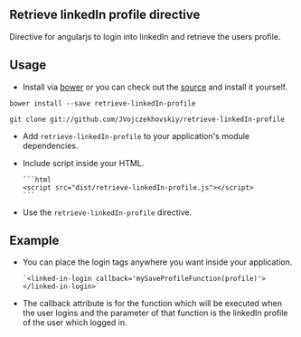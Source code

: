## Retrieve linkedIn profile directive

Directive for angularjs to login into linkedIn and retrieve the users profile.

## Usage

* Install via [bower](http://bower.io/) or you can check out the [source](https://github.com/JVojczekhovskiy/retrieve-linkedIn-profile) and install it yourself.

 `bower install --save retrieve-linkedIn-profile`

 `git clone git://github.com/JVojczekhovskiy/retrieve-linkedIn-profile`

* Add `retrieve-linkedIn-profile` to your application's module dependencies.
* Include script inside your HTML.

      ```html
      <script src="dist/retrieve-linkedIn-profile.js"></script>
      ```
* Use the `retrieve-linkedIn-profile` directive.

## Example

* You can place the login tags anywhere you want inside your application.

      `<linked-in-login callback='mySaveProfileFunction(profile)'></linked-in-login>`
* The callback attribute is for the function which will be executed when the user logins and the parameter of that function is the linkedIn profile of the user which logged in.
